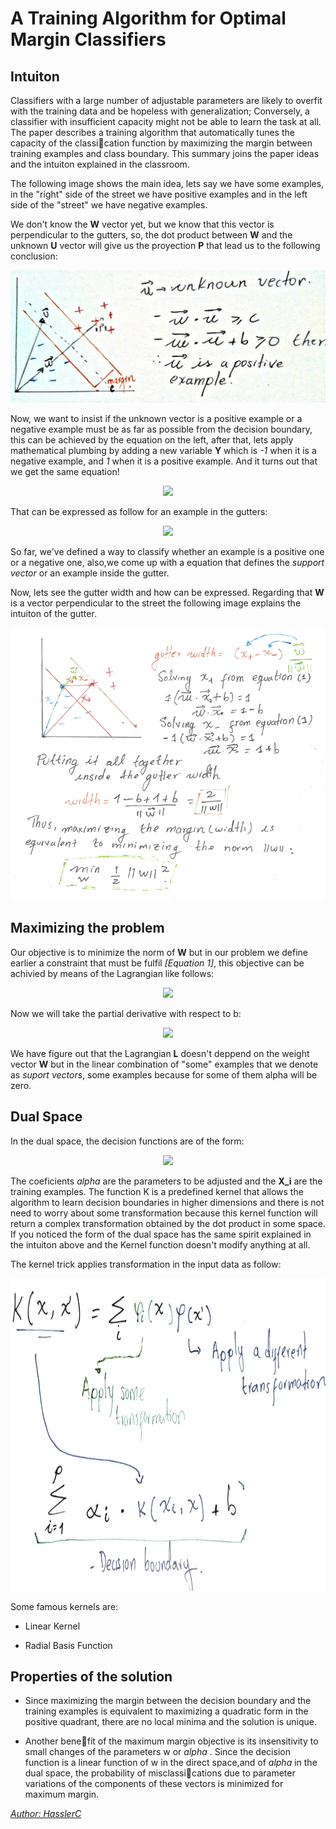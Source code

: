 # A Training Algorithm for Optimal Margin Classifiers


## Intuiton

Classifiers with a large number of adjustable parameters are likely to overfit with the training data and be hopeless with generalization; Conversely, a classifier with insufficient capacity might not be able to learn the task at all.
The paper describes a training algorithm that automatically tunes the capacity of the classication function by maximizing the margin between training examples and class boundary. This summary joins the paper ideas and the intuiton explained in the classroom.

The following image shows the main idea, lets say we have some examples, in the "right" side of the street we have positive examples and in the left side of the "street" we have negative examples.

We don't know the **W** vector yet, but we know that this vector is perpendicular to the gutters, so, the dot product between **W** and the unknown **U** vector will give us the proyection **P** that lead us to the following conclusion:

<img src="./images/margin_2.jpeg">

Now, we want to insist if the unknown vector is a positive example or a negative example must be as far as possible from the decision boundary, this can be achieved by the equation on the left, after that, lets apply mathematical plumbing by adding a new variable **Y** which is _-1_ when it is  a negative example, and _1_ when it is a positive example. And it turns out that we get the same equation!

<div style="text-align:center"><img src ="http://latex.codecogs.com/gif.latex?%5CLARGE%20W%20*%20%5Cvec%7BX%7D_&plus;%20&plus;%20b%20%5Cge%201%20%5Chspace%7B10mm%7D%20Y%20%28W%20*%20%5Cvec%7BX%7D_&plus;%20&plus;%20b%29%20%5Cge%201%20%5C%5C%20W%20*%20%5Cvec%7BX%7D_-%20&plus;%20b%20%5Cle%20-1%20%5Chspace%7B10mm%7D%20Y%28W%20*%20%5Cvec%7BX%7D_-%20&plus;%20b%29%20%5Cge%201"/></div>

That can be expressed as follow for an example in the gutters:

<div style="text-align:center"><img src ="http://latex.codecogs.com/gif.latex?%5CLARGE%20Y%28W%20*%20%5Cvec%7BX%7D%20&plus;%20b%29%20%3D%201%20%5Chspace%7B10mm%7D%20%281%29"/></div>

So far, we've defined a way to classify whether an example is a positive one or a negative one, also,we come up with a equation that defines the _support vector_ or an example inside the gutter.

Now, lets see the gutter width and how can be expressed. Regarding that **W** is a vector perpendicular to the street the following image explains the intuiton of the gutter.

![](./images/gutters.png)

## Maximizing the problem

Our objective is to minimize the norm of **W** but in our problem we define earlier a constraint that must be fulfil  _[Equation 1]_, this objective can be achivied by means of the Lagrangian like follows:

<!---
Latex Snippet to the image below
[([L = \frac{1}{2} ||W||^2 - \sum_{i=1}^{p} \alpha_i [y_i(\vec{W * \vec{X_i} +b))] \\ \text{Subject to } \alpha_i \ge 0 \\ \\ \frac{\partial L}{\partial \vec{W}} =  W - \sum_{i=1}^{p} \alpha_i y_i \vec{X_i} = 0 \\ \\ hence, \vspace{23mm}  W = \sum_{i=1}^{p} \alpha_i y_i \vec{X_i}])]
-->
<div style="text-align:center"><img src ="http://latex.codecogs.com/gif.latex?%5Clarge%20L%20%3D%20%5Cfrac%7B1%7D%7B2%7D%20%7C%7CW%7C%7C%5E2%20-%20%5Csum_%7Bi%3D1%7D%5E%7Bp%7D%20%5Calpha_i%20%5By_i%28%5Cvec%7BW%7D%20*%20%5Cvec%7BX_i%7D%20&plus;b%29%29%5D%20%5C%5C%20%5Ctext%7BSubject%20to%20%7D%20%5Calpha_i%20%5Cge%200%20%5C%5C%20%5C%5C%20%5Cfrac%7B%5Cpartial%20L%7D%7B%5Cpartial%20%5Cvec%7BW%7D%7D%20%3D%20W%20-%20%5Csum_%7Bi%3D1%7D%5E%7Bp%7D%20%5Calpha_i%20y_i%20%5Cvec%7BX_i%7D%20%3D%200%20%5C%5C%20%5C%5C%20hence%2C%20%5Cvspace%7B23mm%7D%20W%20%3D%20%5Csum_%7Bi%3D1%7D%5E%7Bp%7D%20%5Calpha_i%20y_i%20%5Cvec%7BX_i%7D"/></div>

Now we will take the partial derivative with respect to b:

<!---
Latex Snippet to the image below
L = \frac{1}{2} ||W||^2 - \sum_{i=1}^{p} \alpha_i [y_i(\vec{W} * \vec{X_i} +b))] \\ 
\frac{\partial L}{\partial b} = - \sum_{i=1}^{p} \alpha_i y_i = 0
-->
<div style="text-align:center"><img src ="http://latex.codecogs.com/gif.latex?%5Clarge%20L%20%3D%20%5Cfrac%7B1%7D%7B2%7D%20%7C%7CW%7C%7C%5E2%20-%20%5Csum_%7Bi%3D1%7D%5E%7Bp%7D%20%5Calpha_i%20%5By_i%28%5Cvec%7BW%7D%20*%20%5Cvec%7BX_i%7D%20&plus;b%29%29%5D%20%5C%5C%20%5Cfrac%7B%5Cpartial%20L%7D%7B%5Cpartial%20b%7D%20%3D%20-%20%5Csum_%7Bi%3D1%7D%5E%7Bp%7D%20%5Calpha_i%20y_i%20%3D%200"/></div>

We have figure out that the Lagrangian **L** doesn't deppend on the weight vector **W** but in the  linear combination of "some" examples that we denote as _suport vectors_, some examples because for some of them alpha will be zero.

## Dual Space

In the dual space, the decision functions are of the form:

<div style="text-align:center"><img src ="http://latex.codecogs.com/gif.latex?%5Clarge%20%5Csum_%7Bi%3D1%7D%5E%7Bp%7D%20%5Calpha_i%20K%28X_i%2C%20%5Cvec%7BX%7D%29%20&plus;b%5D
"/></div>

The coeficients *alpha* are the parameters to be adjusted and the **X_i** are the training examples. The function K is a predefined kernel that allows the algorithm to learn decision boundaries in higher dimensions and there is not need to worry about some transformation because this kernel function will return a complex transformation obtained by the dot product in some space. If you noticed the form of the dual space has the same spirit explained in the intuiton above and the Kernel function doesn't modify anything at all.

The kernel trick applies transformation in the input data as follow:

<div style="text-align:center"><img src ="./images/kerneltrick.jpeg" width=700 height=500 /></div>

Some famous kernels are: 

 * Linear Kernel

 * Radial Basis Function

## Properties of the solution

* Since maximizing the margin between the decision boundary and the training examples is equivalent to maximizing a quadratic form in the positive quadrant, there are no local minima and the solution is unique.

* Another benefit of the maximum margin objective is its insensitivity to small changes of the parameters w or *alpha* . Since the decision function is a linear function of w in the direct space,and of *alpha* in the dual space, the probability of misclassications due to parameter variations of the components of these vectors is minimized for maximum margin.

[_Author: HasslerC_](https://github.com/hasslercastro)

